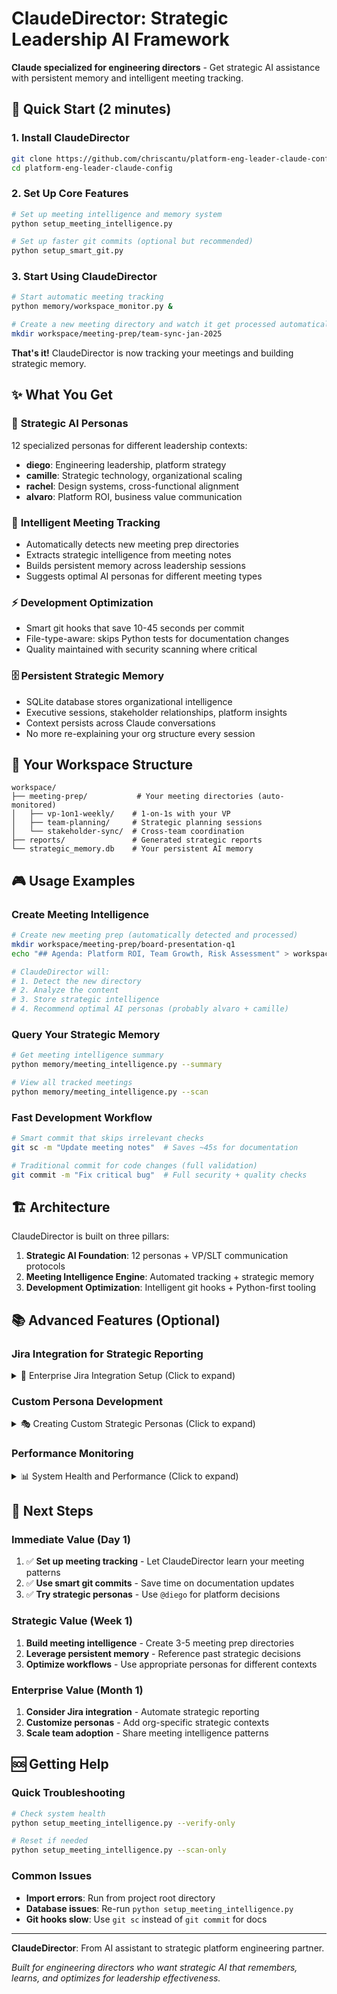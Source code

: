 # ClaudeDirector: Strategic Leadership AI Framework

**Claude specialized for engineering directors** - Get strategic AI assistance with persistent memory and intelligent meeting tracking.

## 🚀 Quick Start (2 minutes)

### 1. Install ClaudeDirector
```bash
git clone https://github.com/chriscantu/platform-eng-leader-claude-config.git
cd platform-eng-leader-claude-config
```

### 2. Set Up Core Features
```bash
# Set up meeting intelligence and memory system
python setup_meeting_intelligence.py

# Set up faster git commits (optional but recommended)
python setup_smart_git.py
```

### 3. Start Using ClaudeDirector
```bash
# Start automatic meeting tracking
python memory/workspace_monitor.py &

# Create a new meeting directory and watch it get processed automatically
mkdir workspace/meeting-prep/team-sync-jan-2025
```

**That's it!** ClaudeDirector is now tracking your meetings and building strategic memory.

## ✨ What You Get

### 🧠 **Strategic AI Personas**
12 specialized personas for different leadership contexts:
- **diego**: Engineering leadership, platform strategy
- **camille**: Strategic technology, organizational scaling
- **rachel**: Design systems, cross-functional alignment
- **alvaro**: Platform ROI, business value communication

### 🎯 **Intelligent Meeting Tracking**
- Automatically detects new meeting prep directories
- Extracts strategic intelligence from meeting notes
- Builds persistent memory across leadership sessions
- Suggests optimal AI personas for different meeting types

### ⚡ **Development Optimization**
- Smart git hooks that save 10-45 seconds per commit
- File-type-aware: skips Python tests for documentation changes
- Quality maintained with security scanning where critical

### 🗄️ **Persistent Strategic Memory**
- SQLite database stores organizational intelligence
- Executive sessions, stakeholder relationships, platform insights
- Context persists across Claude conversations
- No more re-explaining your org structure every session

## 📁 Your Workspace Structure

```
workspace/
├── meeting-prep/           # Your meeting directories (auto-monitored)
│   ├── vp-1on1-weekly/    # 1-on-1s with your VP
│   ├── team-planning/     # Strategic planning sessions
│   └── stakeholder-sync/  # Cross-team coordination
├── reports/               # Generated strategic reports
└── strategic_memory.db    # Your persistent AI memory
```

## 🎮 Usage Examples

### Create Meeting Intelligence
```bash
# Create new meeting prep (automatically detected and processed)
mkdir workspace/meeting-prep/board-presentation-q1
echo "## Agenda: Platform ROI, Team Growth, Risk Assessment" > workspace/meeting-prep/board-presentation-q1/notes.md

# ClaudeDirector will:
# 1. Detect the new directory
# 2. Analyze the content
# 3. Store strategic intelligence
# 4. Recommend optimal AI personas (probably alvaro + camille)
```

### Query Your Strategic Memory
```bash
# Get meeting intelligence summary
python memory/meeting_intelligence.py --summary

# View all tracked meetings
python memory/meeting_intelligence.py --scan
```

### Fast Development Workflow
```bash
# Smart commit that skips irrelevant checks
git sc -m "Update meeting notes"  # Saves ~45s for documentation

# Traditional commit for code changes (full validation)
git commit -m "Fix critical bug"  # Full security + quality checks
```

## 🏗️ Architecture

ClaudeDirector is built on three pillars:

1. **Strategic AI Foundation**: 12 personas + VP/SLT communication protocols
2. **Meeting Intelligence Engine**: Automated tracking + strategic memory
3. **Development Optimization**: Intelligent git hooks + Python-first tooling

## 📚 Advanced Features (Optional)

### Jira Integration for Strategic Reporting

<details>
<summary>🔧 Enterprise Jira Integration Setup (Click to expand)</summary>

If you want automated strategic initiative tracking and executive reporting:

```bash
# Set up the Python service
cd strategic_integration_service
python -m venv venv
source venv/bin/activate
pip install -e .

# Configure environment
cp env.example .env
# Edit .env with your Jira credentials

# Extract strategic initiatives
sis-extract-l2 --output workspace/l2-initiatives.json
sis-weekly-report --output workspace/weekly-slt-report.md
```

**Features:**
- Automated L2 strategic initiative extraction
- Weekly SLT executive reports
- Monthly PI initiative analysis
- Performance optimization with multi-tier caching

**Requirements:**
- Jira API access
- Strategic initiative structure in your Jira instance
- Organizational buy-in for automated reporting

</details>

### Custom Persona Development

<details>
<summary>🎭 Creating Custom Strategic Personas (Click to expand)</summary>

You can extend ClaudeDirector with your own strategic personas:

1. Add to `claude_config.yaml`:
```yaml
personas:
  your_persona:
    description: "Your custom leadership context"
    context: "Specific domain expertise and communication style"
```

2. Reference in conversations:
```
@your_persona: How should we approach this technical decision?
```

</details>

### Performance Monitoring

<details>
<summary>📊 System Health and Performance (Click to expand)</summary>

Monitor ClaudeDirector's performance and strategic intelligence:

```bash
# Meeting intelligence health
python memory/meeting_intelligence.py --summary

# Database integrity
sqlite3 memory/strategic_memory.db "PRAGMA integrity_check;"

# Git optimization stats
git sc --analyze-only  # See what would be optimized
```

</details>

## 🚀 Next Steps

### Immediate Value (Day 1)
1. ✅ **Set up meeting tracking** - Let ClaudeDirector learn your meeting patterns
2. ✅ **Use smart git commits** - Save time on documentation updates
3. ✅ **Try strategic personas** - Use `@diego` for platform decisions

### Strategic Value (Week 1)
1. **Build meeting intelligence** - Create 3-5 meeting prep directories
2. **Leverage persistent memory** - Reference past strategic decisions
3. **Optimize workflows** - Use appropriate personas for different contexts

### Enterprise Value (Month 1)
1. **Consider Jira integration** - Automate strategic reporting
2. **Customize personas** - Add org-specific strategic contexts
3. **Scale team adoption** - Share meeting intelligence patterns

## 🆘 Getting Help

### Quick Troubleshooting
```bash
# Check system health
python setup_meeting_intelligence.py --verify-only

# Reset if needed
python setup_meeting_intelligence.py --scan-only
```

### Common Issues
- **Import errors**: Run from project root directory
- **Database issues**: Re-run `python setup_meeting_intelligence.py`
- **Git hooks slow**: Use `git sc` instead of `git commit` for docs

---

**ClaudeDirector**: From AI assistant to strategic platform engineering partner.

*Built for engineering directors who want strategic AI that remembers, learns, and optimizes for leadership effectiveness.*
